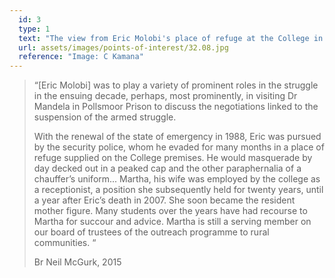 ```yaml
---
  id: 3
  type: 1
  text: "The view from Eric Molobi's place of refuge at the College in 1988. "
  url: assets/images/points-of-interest/32.08.jpg
  reference: "Image: C Kamana"
---
```

> “[Eric Molobi] was to play a variety of prominent roles in the struggle in the ensuing decade, perhaps, most prominently, in visiting Dr Mandela in Pollsmoor Prison to discuss the negotiations linked to the suspension of the armed struggle.
> 
> With the renewal of the state of emergency in 1988, Eric was pursued by the security police, whom he evaded for many months in a place of refuge supplied on the College premises. He would masquerade by day decked out in a peaked cap and the other paraphernalia of a chauffer’s uniform... Martha, his wife was employed by the college as a receptionist, a position she subsequently held for twenty years, until a year after Eric’s death in 2007\. She soon became the resident mother figure. Many students over the years have had recourse to Martha for succour and advice. Martha is still a serving member on our board of trustees of the outreach programme to rural communities. “
> 
> <footer>Br Neil McGurk, 2015</footer>

        